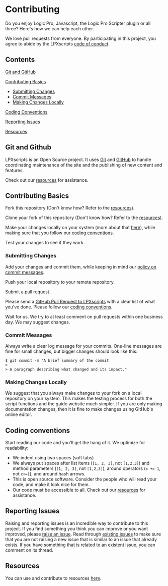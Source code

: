 # Contributing

Do you enjoy Logic Pro, Javascript, the Logic Pro Scripter plugin or all three? Here's how we can help each other.

We love pull requests from everyone. By participating in this project, you agree
to abide by the LPXscripts [code of conduct](https://github.com/kabirnagral/LPXscripts/blob/master/CODE_OF_CONDUCT.md).

## Contents

[Git and GitHub](#git-and-github)

[Contributing Basics](#contributing-basics)
* [Submitting Changes](#submitting-changes)
* [Commit Messages](#commit-messages)
* [Making Changes Locally](#making-changes-locally)

[Coding Conventions](#coding-conventions)

[Reporting Issues](#reporting-issues)

[Resources](#resources)

## Git and Github

LPXscripts is an Open Source project. It uses [Git](https://git-scm.com/) and [GitHub](http://github.com/) to handle coordinating maintenance of the site and the publishing of new content and features.

Check out our [resources](#resources) for assistance.

## Contributing Basics

Fork this repository (Don't know how? Refer to the [resources](#resources)).

Clone your fork of this repository (Don't know how? Refer to the [resources](#resources)).

Make your changes locally on your system (more about that [here](#making-changes-locally)), while making sure that you follow our [coding conventions](#coding-conventions).

Test your changes to see if they work.

### Submitting Changes

Add your changes and commit them, while keeping in mind our [policy on commit messages](#commit-messages).

Push your local repository to your remote repository.

Submit a pull request.

Please send a [GitHub Pull Request to LPXscripts](https://github.com/kabirnagral/LPXscripts/pull/new/master) with a clear list of what you've done. Please follow our [coding conventions](#coding-conventions).

Wait for us.
We try to at least comment on pull requests within one business day.
We may suggest changes.

### Commit Messages

Always write a clear log message for your commits. One-line messages are fine for small changes, but bigger changes should look like this:

    $ git commit -m "A brief summary of the commit
    > 
    > A paragraph describing what changed and its impact."

### Making Changes Locally

We suggest that you always make changes to your fork on a local repository on your system. This makes the testing process for both the script functions and the guide website much simpler. If you are only making documentation changes, then it is fine to make changes using GitHub's online editor.

## Coding conventions

Start reading our code and you'll get the hang of it. We optimize for readability:

  * We indent using two spaces (soft tabs)
  * We always put spaces after list items (`[1, 2, 3]`, not `[1,2,3]`) and method parameters (`[1, 2, 3]`, not `[1,2,3]`), around operators (`x += 1`, not `x+=1`), and around hash arrows.
  * This is open source software. Consider the people who will read your code, and make it look nice for them.
  * Our code must be accessible to all. Check out our [resources](#resources) for assistance.

## Reporting Issues

Raising and reporting issues is an incredible way to contribute to this project. If you find something you think you can improve or you want improved, please [raise an issue](https://github.com/kabirnagral/LPXscripts/issues/new). Read through [existing issues](https://github.com/kabirnagral/LPXscripts/issues) to make sure that you are not raising a new issue that is similar to an issue that already exists. If you have something that is related to an existent issue, you can comment on its thread.

## Resources

You can use and contribute to resources [here](https://github.com/kabirnagral/LPXscripts/blob/master/RESOURCES.md).
